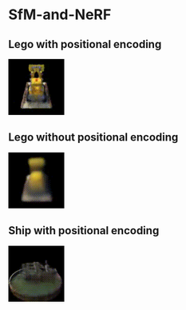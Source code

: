 # SfM-and-NeRF

## Lego with positional encoding
![Lego with positional encoding](NeRF/images/lego.gif)

## Lego without positional encoding
![Lego without positional encoding](NeRF/images/lego_no_enc.gif)

## Ship with positional encoding
![Ship with positional encoding](NeRF/images/ship.gif)
